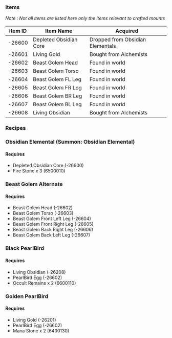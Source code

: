 ### Items
*Note : Not all items are listed here only the items relevant to crafted mounts*

| Item ID | Item Name     | Acquired |
| --------| ------------- | -------  |
| -26600  | Depleted Obsidian Core   | Dropped from Obsidian Elementals
| -26601  | Living Gold              | Bought from Alchemists
| -26602  | Beast Golem Head         | Found in world
| -26603  | Beast Golem Torso        | Found in world 
| -26604  | Beast Golem FL Leg       | Found in world 
| -26605  | Beast Golem FR Leg       | Found in world 
| -26606  | Beast Golem BR Leg       | Found in world 
| -26607  | Beast Golem BL Leg       | Found in world
| -26608  | Living Obsidian          | Bought from Alchemists


### Recipes


### Obsidian Elemental (Summon: Obsidian Elemental)

#### Requires
- Depleted Obsidian Core (-26600)
- Fire Stone x 3 (6500010)



### Beast Golem Alternate

#### Requires
- Beast Golem Head (-26602)
- Beast Golem Torso (-26603)
- Beast Golem Front Left Leg (-26604)
- Beast Golem Front Right Leg (-26605)
- Beast Golem Back Right Leg (-26606)
- Beast Golem Back Left Leg (-26607)


### Black PearlBird

#### Requires
- Living Obsidian (-26208)
- PearlBird Egg (-26602)
- Occult Remains x 2 (6600110)


### Golden PearlBird

#### Requires
- Living Gold (-26201)
- PearlBird Egg (-26602)
- Mana Stone x 2 (6400130)
